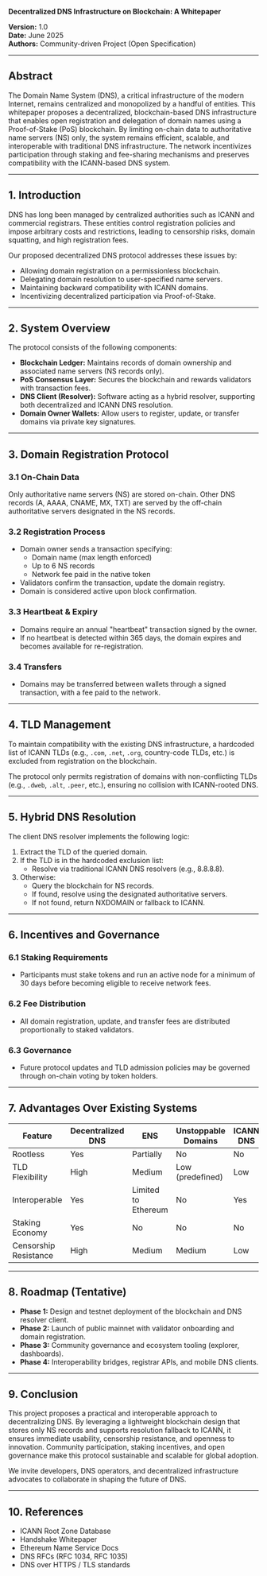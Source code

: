 **Decentralized DNS Infrastructure on Blockchain: A Whitepaper**

**Version:** 1.0  
**Date:** June 2025  
**Authors:** Community-driven Project (Open Specification)

---

## Abstract

The Domain Name System (DNS), a critical infrastructure of the modern Internet, remains centralized and monopolized by a handful of entities. This whitepaper proposes a decentralized, blockchain-based DNS infrastructure that enables open registration and delegation of domain names using a Proof-of-Stake (PoS) blockchain. By limiting on-chain data to authoritative name servers (NS) only, the system remains efficient, scalable, and interoperable with traditional DNS infrastructure. The network incentivizes participation through staking and fee-sharing mechanisms and preserves compatibility with the ICANN-based DNS system.

---

## 1. Introduction

DNS has long been managed by centralized authorities such as ICANN and commercial registrars. These entities control registration policies and impose arbitrary costs and restrictions, leading to censorship risks, domain squatting, and high registration fees.

Our proposed decentralized DNS protocol addresses these issues by:
- Allowing domain registration on a permissionless blockchain.
- Delegating domain resolution to user-specified name servers.
- Maintaining backward compatibility with ICANN domains.
- Incentivizing decentralized participation via Proof-of-Stake.

---

## 2. System Overview

The protocol consists of the following components:

- **Blockchain Ledger:** Maintains records of domain ownership and associated name servers (NS records only).
- **PoS Consensus Layer:** Secures the blockchain and rewards validators with transaction fees.
- **DNS Client (Resolver):** Software acting as a hybrid resolver, supporting both decentralized and ICANN DNS resolution.
- **Domain Owner Wallets:** Allow users to register, update, or transfer domains via private key signatures.

---

## 3. Domain Registration Protocol

### 3.1 On-Chain Data
Only authoritative name servers (NS) are stored on-chain. Other DNS records (A, AAAA, CNAME, MX, TXT) are served by the off-chain authoritative servers designated in the NS records.

### 3.2 Registration Process
- Domain owner sends a transaction specifying:
  - Domain name (max length enforced)
  - Up to 6 NS records
  - Network fee paid in the native token
- Validators confirm the transaction, update the domain registry.
- Domain is considered active upon block confirmation.

### 3.3 Heartbeat & Expiry
- Domains require an annual "heartbeat" transaction signed by the owner.
- If no heartbeat is detected within 365 days, the domain expires and becomes available for re-registration.

### 3.4 Transfers
- Domains may be transferred between wallets through a signed transaction, with a fee paid to the network.

---

## 4. TLD Management

To maintain compatibility with the existing DNS infrastructure, a hardcoded list of ICANN TLDs (e.g., `.com`, `.net`, `.org`, country-code TLDs, etc.) is excluded from registration on the blockchain.

The protocol only permits registration of domains with non-conflicting TLDs (e.g., `.dweb`, `.alt`, `.peer`, etc.), ensuring no collision with ICANN-rooted DNS.

---

## 5. Hybrid DNS Resolution

The client DNS resolver implements the following logic:

1. Extract the TLD of the queried domain.
2. If the TLD is in the hardcoded exclusion list:
   - Resolve via traditional ICANN DNS resolvers (e.g., 8.8.8.8).
3. Otherwise:
   - Query the blockchain for NS records.
   - If found, resolve using the designated authoritative servers.
   - If not found, return NXDOMAIN or fallback to ICANN.

---

## 6. Incentives and Governance

### 6.1 Staking Requirements
- Participants must stake tokens and run an active node for a minimum of 30 days before becoming eligible to receive network fees.

### 6.2 Fee Distribution
- All domain registration, update, and transfer fees are distributed proportionally to staked validators.

### 6.3 Governance
- Future protocol updates and TLD admission policies may be governed through on-chain voting by token holders.

---

## 7. Advantages Over Existing Systems

| Feature | Decentralized DNS | ENS | Unstoppable Domains | ICANN DNS |
|--------|-------------------|-----|----------------------|------------|
| Rootless | Yes | Partially | No | No |
| TLD Flexibility | High | Medium | Low (predefined) | Low |
| Interoperable | Yes | Limited to Ethereum | No | Yes |
| Staking Economy | Yes | No | No | No |
| Censorship Resistance | High | Medium | Medium | Low |

---

## 8. Roadmap (Tentative)

- **Phase 1:** Design and testnet deployment of the blockchain and DNS resolver client.
- **Phase 2:** Launch of public mainnet with validator onboarding and domain registration.
- **Phase 3:** Community governance and ecosystem tooling (explorer, dashboards).
- **Phase 4:** Interoperability bridges, registrar APIs, and mobile DNS clients.

---

## 9. Conclusion

This project proposes a practical and interoperable approach to decentralizing DNS. By leveraging a lightweight blockchain design that stores only NS records and supports resolution fallback to ICANN, it ensures immediate usability, censorship resistance, and openness to innovation. Community participation, staking incentives, and open governance make this protocol sustainable and scalable for global adoption.

We invite developers, DNS operators, and decentralized infrastructure advocates to collaborate in shaping the future of DNS.

---

## 10. References
- ICANN Root Zone Database
- Handshake Whitepaper
- Ethereum Name Service Docs
- DNS RFCs (RFC 1034, RFC 1035)
- DNS over HTTPS / TLS standards
